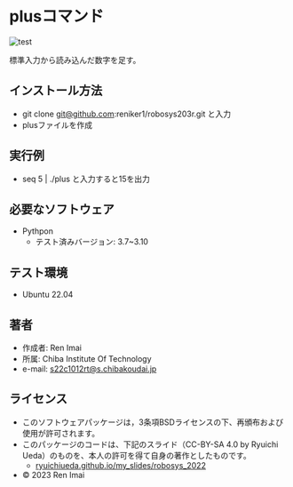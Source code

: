 # plusコマンド

![test](https://github.com/reniker1/robosys203r/actions/workflows/test.yml/badge.svg)

標準入力から読み込んだ数字を足す。

## インストール方法

* git clone git@github.com:reniker1/robosys203r.git と入力
* plusファイルを作成

## 実行例

* seq 5 | ./plus と入力すると15を出力



## 必要なソフトウェア

* Pythpon
  * テスト済みバージョン: 3.7~3.10

## テスト環境

* Ubuntu 22.04

## 著者

* 作成者: Ren Imai
* 所属: Chiba Institute Of Technology
* e-mail: s22c1012rt@s.chibakoudai.jp

## ライセンス

 * このソフトウェアパッケージは，3条項BSDライセンスの下、再頒布および使用が許可されます。
 * このパッケージのコードは、下記のスライド（CC-BY-SA 4.0 by Ryuichi Ueda）のものを、本人の許可を得て自身の著作としたものです。
   * [ryuichiueda.github.io/my_slides/robosys_2022](https://ryuichiueda.github.io/my_slides/robosys_2022/lesson4.html#/13)
 * © 2023 Ren Imai
